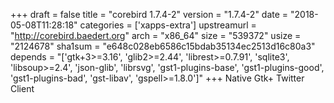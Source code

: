 +++
draft = false
title = "corebird 1.7.4-2"
version = "1.7.4-2"
date = "2018-05-08T11:28:18"
categories = ['xapps-extra']
upstreamurl = "http://corebird.baedert.org"
arch = "x86_64"
size = "539372"
usize = "2124678"
sha1sum = "e648c028eb6586c15bdab35134ec2513d16c80a3"
depends = "['gtk+3>=3.16', 'glib2>=2.44', 'librest>=0.7.91', 'sqlite3', 'libsoup>=2.4', 'json-glib', 'librsvg', 'gst1-plugins-base', 'gst1-plugins-good', 'gst1-plugins-bad', 'gst-libav', 'gspell>=1.8.0']"
+++
Native Gtk+ Twitter Client